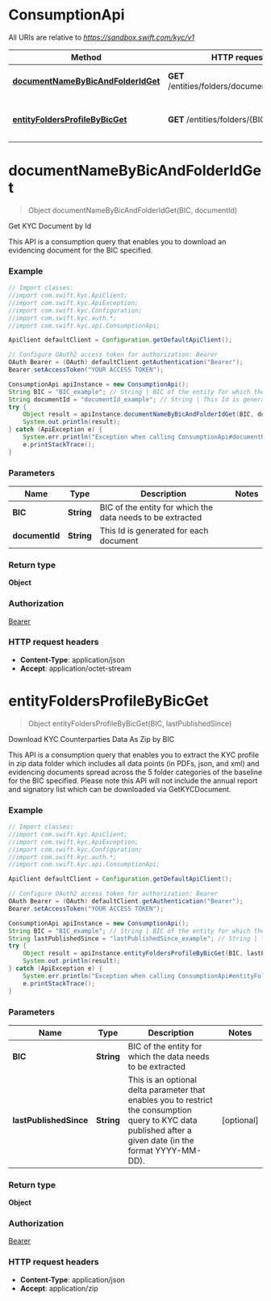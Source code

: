 # ConsumptionApi

All URIs are relative to *https://sandbox.swift.com/kyc/v1*

Method | HTTP request | Description
------------- | ------------- | -------------
[**documentNameByBicAndFolderIdGet**](ConsumptionApi.md#documentNameByBicAndFolderIdGet) | **GET** /entities/folders/document/download | Get KYC Document by Id
[**entityFoldersProfileByBicGet**](ConsumptionApi.md#entityFoldersProfileByBicGet) | **GET** /entities/folders/{BIC}/download | Download KYC Counterparties Data As Zip by BIC


<a name="documentNameByBicAndFolderIdGet"></a>
# **documentNameByBicAndFolderIdGet**
> Object documentNameByBicAndFolderIdGet(BIC, documentId)

Get KYC Document by Id

This API is a consumption query that enables you to download an evidencing document for the BIC specified.

### Example
```java
// Import classes:
//import com.swift.kyc.ApiClient;
//import com.swift.kyc.ApiException;
//import com.swift.kyc.Configuration;
//import com.swift.kyc.auth.*;
//import com.swift.kyc.api.ConsumptionApi;

ApiClient defaultClient = Configuration.getDefaultApiClient();

// Configure OAuth2 access token for authorization: Bearer
OAuth Bearer = (OAuth) defaultClient.getAuthentication("Bearer");
Bearer.setAccessToken("YOUR ACCESS TOKEN");

ConsumptionApi apiInstance = new ConsumptionApi();
String BIC = "BIC_example"; // String | BIC of the entity for which the data needs to be extracted
String documentId = "documentId_example"; // String | This Id is generated for each document
try {
    Object result = apiInstance.documentNameByBicAndFolderIdGet(BIC, documentId);
    System.out.println(result);
} catch (ApiException e) {
    System.err.println("Exception when calling ConsumptionApi#documentNameByBicAndFolderIdGet");
    e.printStackTrace();
}
```

### Parameters

Name | Type | Description  | Notes
------------- | ------------- | ------------- | -------------
 **BIC** | **String**| BIC of the entity for which the data needs to be extracted |
 **documentId** | **String**| This Id is generated for each document |

### Return type

**Object**

### Authorization

[Bearer](../README.md#Bearer)

### HTTP request headers

 - **Content-Type**: application/json
 - **Accept**: application/octet-stream

<a name="entityFoldersProfileByBicGet"></a>
# **entityFoldersProfileByBicGet**
> Object entityFoldersProfileByBicGet(BIC, lastPublishedSince)

Download KYC Counterparties Data As Zip by BIC

This API is a consumption query that enables you to extract the KYC profile in zip data folder which includes all data points (in PDFs, json, and xml) and evidencing documents spread across the 5 folder categories of the baseline for the BIC specified. Please note this API will not include the annual report and signatory list which can be downloaded via GetKYCDocument.

### Example
```java
// Import classes:
//import com.swift.kyc.ApiClient;
//import com.swift.kyc.ApiException;
//import com.swift.kyc.Configuration;
//import com.swift.kyc.auth.*;
//import com.swift.kyc.api.ConsumptionApi;

ApiClient defaultClient = Configuration.getDefaultApiClient();

// Configure OAuth2 access token for authorization: Bearer
OAuth Bearer = (OAuth) defaultClient.getAuthentication("Bearer");
Bearer.setAccessToken("YOUR ACCESS TOKEN");

ConsumptionApi apiInstance = new ConsumptionApi();
String BIC = "BIC_example"; // String | BIC of the entity for which the data needs to be extracted
String lastPublishedSince = "lastPublishedSince_example"; // String | This is an optional delta parameter that enables you to restrict the consumption query to KYC data published after a given date (in the format YYYY-MM-DD).
try {
    Object result = apiInstance.entityFoldersProfileByBicGet(BIC, lastPublishedSince);
    System.out.println(result);
} catch (ApiException e) {
    System.err.println("Exception when calling ConsumptionApi#entityFoldersProfileByBicGet");
    e.printStackTrace();
}
```

### Parameters

Name | Type | Description  | Notes
------------- | ------------- | ------------- | -------------
 **BIC** | **String**| BIC of the entity for which the data needs to be extracted |
 **lastPublishedSince** | **String**| This is an optional delta parameter that enables you to restrict the consumption query to KYC data published after a given date (in the format YYYY-MM-DD). | [optional]

### Return type

**Object**

### Authorization

[Bearer](../README.md#Bearer)

### HTTP request headers

 - **Content-Type**: application/json
 - **Accept**: application/zip

